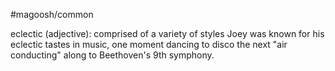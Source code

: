 #magoosh/common

eclectic (adjective): comprised of a variety of styles 
Joey was known for his eclectic tastes in music, one moment dancing to disco the next "air conducting" 
along to Beethoven's 9th symphony. 
